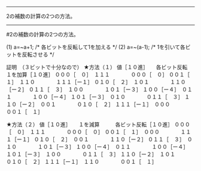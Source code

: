 


**************************************************


2の補数の計算の2つの方法。


**************************************************


#2の補数の計算の2つの方法。

(1)
a=~a+1;     /* 各ビットを反転して1を加える \*/
(2)
a=~(a-1);   /* 1を引いて各ビットを反転させる */

証明　（３ビットで十分なので）
★方法（１）
値［１０進］　　各ビット反転　１を加算［１０進］
０００［　０］　１１１　　　　０００［　０］
００１［　１］　１１０　　　　１１１［ー１］
０１０［　２］　１０１　　　　１１０［ー２］
０１１［　３］　１００　　　　１０１［ー３］
１００［ー４］　０１１　　　　１００［ー４］
１０１［ー３］　０１０　　　　０１１［　３］
１１０［ー２］　００１　　　　０１０［　２］
１１１［ー１］　０００　　　　００１［　１］

★方法（２）
値［１０進］　　１を減算　　　各ビット反転［１０進］
０００［　０］　１１１　　　　０００［　０］
００１［　１］　０００　　　　１１１［ー１］
０１０［　２］　００１　　　　１１０［ー２］
０１１［　３］　０１０　　　　１０１［ー３］
１００［ー４］　０１１　　　　１００［ー４］
１０１［ー３］　１００　　　　０１１［　３］
１１０［ー２］　１０１　　　　０１０［　２］
１１１［ー１］　１１０　　　　００１［　１］　
